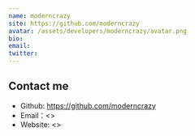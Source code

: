 ```yaml
---
name: moderncrazy
site: https://github.com/moderncrazy
avatar: /assets/developers/moderncrazy/avatar.png
bio: 
email: 
twitter: 
---
```




## Contact me

- Github: <https://github.com/moderncrazy>
- Email：<>
- Website: <>
  
